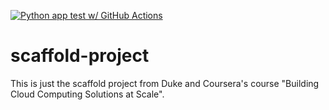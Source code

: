 [![Python app test w/ GitHub Actions](https://github.com/guyrux/scaffold-project/actions/workflows/main.yml/badge.svg)](https://github.com/guyrux/scaffold-project/actions/workflows/main.yml)

# scaffold-project
This is just the scaffold project from Duke and Coursera's course "Building Cloud Computing Solutions at Scale".
